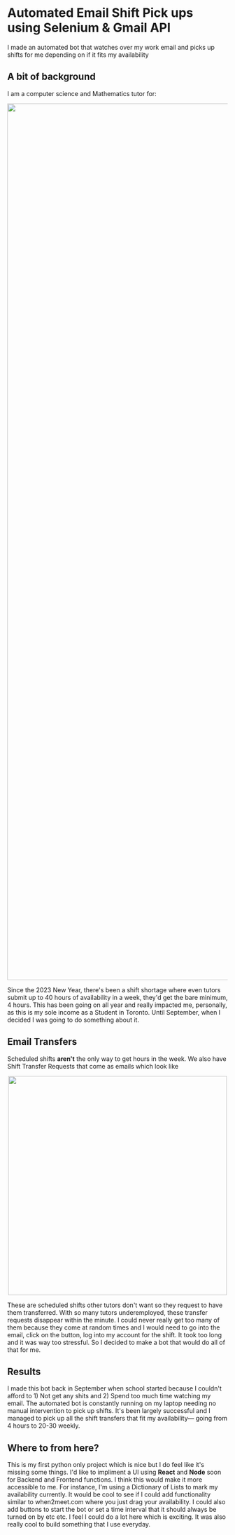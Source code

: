 # Automated Email Shift Pick ups using Selenium & Gmail API
I made an automated bot that watches over my work email and picks up shifts for me depending on if it fits my availability

## A bit of background

<p>
  I am a computer science and Mathematics tutor for:
</p>

<img src="https://i.imgur.com/x1I5lVw.png" width="2000">

<p>
  Since the 2023 New Year, there's been a shift shortage where even tutors submit up to 40 hours of availability in a week,
  they'd get the bare minimum, 4 hours. This has been going on all year and really impacted me, personally, as this is my sole income as a Student in Toronto. Until
  September, when I decided I was going to do something about it.
</p>

## Email Transfers

<p>
  Scheduled shifts <strong>aren't</strong> the only way to get hours in the week. We also have Shift Transfer Requests that come as emails which look like
</p>

<div align="center">
  <img src="https://i.imgur.com/4gLvnGu.png" width="500">
</div>

<p>
  These are scheduled shifts other tutors don't want so they request to have them transferred. With so many tutors underemployed, these transfer requests disappear within the minute. I could never really get too many of them because they come at random times and I would need to go into the email, click on the button, log into my account for the shift. It took too long and it was way too stressful. So I decided to make a bot that would do all of that for me.
</p>

## Results
<p>
  I made this bot back in September when school started because I couldn't afford to 1) Not get any shits and 2) Spend too much time watching my email. The automated bot is constantly running on my laptop needing no manual intervention to pick up shifts. It's been largely successful and I managed to pick up all the shift transfers that fit my availability— going from 4 hours to 20-30 weekly.
</p>

## Where to from here?
<p>
  This is my first python only project which is nice but I do feel like it's missing some things. I'd like to impliment a UI using <strong>React</strong> and <strong>Node</strong> soon for Backend and Frontend functions. I think this would make it more accessible to me. For instance, I'm using a Dictionary of Lists to mark my availability 
  currently. It would be cool to see if I could add functionality similar to when2meet.com where you just drag your availability. I could also add buttons to start the bot or set a time interval that it should always be turned on by etc etc. I feel I could do a lot here which is exciting. It was also really cool to build something that I use everyday.
</p>

